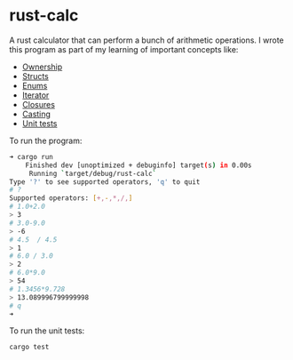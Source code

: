 # rust-calc

A rust calculator that can perform a bunch of arithmetic operations. I wrote
this program as part of my learning of important concepts like:

* [Ownership](https://doc.rust-lang.org/book/ch04-00-understanding-ownership.html)
* [Structs](https://doc.rust-lang.org/book/ch05-00-structs.html)
* [Enums](https://doc.rust-lang.org/book/ch06-00-enums.html)
* [Iterator](https://doc.rust-lang.org/book/ch13-02-iterators.html)
* [Closures](https://doc.rust-lang.org/book/ch13-01-closures.html)
* [Casting](https://doc.rust-lang.org/stable/rust-by-example/conversion.html)
* [Unit tests](https://doc.rust-lang.org/book/ch11-00-testing.html)

To run the program:

```sh
➜ cargo run
    Finished dev [unoptimized + debuginfo] target(s) in 0.00s
     Running `target/debug/rust-calc`
Type '?' to see supported operators, 'q' to quit
# ?
Supported operators: [+,-,*,/,]
# 1.0+2.0
> 3
# 3.0-9.0
> -6
# 4.5  / 4.5
> 1
# 6.0 / 3.0
> 2
# 6.0*9.0
> 54
# 1.3456*9.728
> 13.089996799999998
# q
➜
```

To run the unit tests:

```sh
cargo test
```

